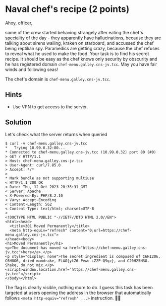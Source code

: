 # Naval chef's recipe (2 points)

Ahoy, officer,

some of the crew started behaving strangely after eating the chef's speciality of the day - they apparently have
hallucinations, because they are talking about sirens wailing, kraken on starboard, and accussed the chef being
reptilian spy. Paramedics are getting crazy, because the chef refuses to reveal what he used to make the food. Your task
is to find his secret recipe. It should be easy as the chef knows only security by obscurity and he has registered
domain `chef-menu.galley.cns-jv.tcc`. May you have fair winds and following seas!

The chef's domain is `chef-menu.galley.cns-jv.tcc`.

## Hints

* Use VPN to get access to the server.

## Solution

Let's check what the server returns when queried

```console
$ curl -v chef-menu.galley.cns-jv.tcc
*   Trying 10.99.0.32:80...
* Connected to chef-menu.galley.cns-jv.tcc (10.99.0.32) port 80 (#0)
> GET / HTTP/1.1
> Host: chef-menu.galley.cns-jv.tcc
> User-Agent: curl/7.85.0
> Accept: */*
>
* Mark bundle as not supporting multiuse
< HTTP/1.1 200 OK
< Date: Thu, 12 Oct 2023 20:35:31 GMT
< Server: Apache
< X-Powered-By: PHP/8.2.10
< Vary: Accept-Encoding
< Content-Length: 562
< Content-Type: text/html; charset=UTF-8
<
<!DOCTYPE HTML PUBLIC "-//IETF//DTD HTML 2.0//EN">
<html><head>
  <title>301 Moved Permanently</title>
  <meta http-equiv="refresh" content="0;url=https://chef-menu.galley.cns-jv.tcc">
</head><body>
<h1>Moved Permanently</h1>
<p>The document has moved <a href="https://chef-menu.galley.cns-jv.tcc">here</a>.</p>
<p style="display: none">The secret ingredient is composed of C6H12O6, C6H8O6, dried mandrake, FLAG{ytZ6-Pewo-iZZP-Q9qz}, and C20H25N3O. Shake, do not mix.</p>
<script>window.location.href='https://chef-menu.galley.cns-jv.tcc'</script>
</body></html>
```

The flag is clearly visible, nothing more to do. I guess this task has been targeted at users opening the address in the
browser that automatically follows `<meta http-equiv="refresh" ...>` instruction. :man_shrugging:
